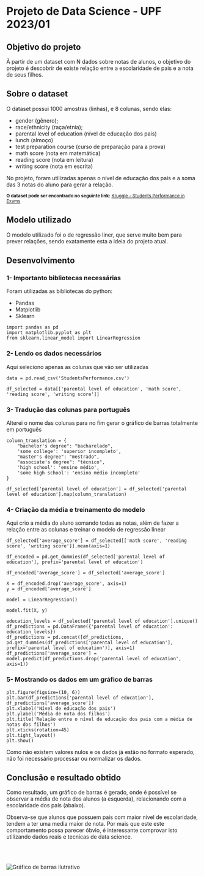 # Projeto de Data Science - UPF 2023/01
## Objetivo do projeto

À partir de um dataset com N dados sobre notas de alunos, o objetivo do projeto é descobrir de existe relação entre a escolaridade de pais e a nota de seus filhos.



## Sobre o dataset

O dataset possui 1000 amostras (linhas), e 8 colunas, sendo elas:
* gender (gênero);
* race/ethnicity (raça/etnia);
* parental level of education (nível de educação dos pais)
* lunch (almoço)
* test preparation course (curso de preparação para a prova)
* math score (nota em matemática)
* reading score (nota em leitura)
* writing score (nota em escrita)

No projeto, foram utilizadas apenas o nível de educação dos pais e a soma das 3 notas do aluno para gerar a relação.

<sup style="display: inline-block;">**O dataset pode ser encontrado no seguinte link:** [Kruggle - Students Performance in Exams](https://www.kaggle.com/datasets/spscientist/students-performance-in-exams)</sup>


## Modelo utilizado
O modelo utilizado foi o de regressão liner, que serve muito bem para prever relações, sendo exatamente esta a ideia do projeto atual.

## Desenvolvimento

### 1- Importanto bibliotecas necessárias

Foram utilizadas as bibliotecas do python:
* Pandas
* Matplotlib
* Sklearn
  
```
import pandas as pd
import matplotlib.pyplot as plt
from sklearn.linear_model import LinearRegression
```

### 2- Lendo os dados necessários

Aqui seleciono apenas as colunas que vão ser utilizadas
```
data = pd.read_csv('StudentsPerformance.csv')

df_selected = data[['parental level of education', 'math score', 'reading score', 'writing score']]
```

### 3- Tradução das colunas para português

Alterei o nome das colunas para no fim gerar o gráfico de barras totalmente em português
```
column_translation = {
    "bachelor's degree": "bacharelado",
    'some college': 'superior incompleto',
    "master's degree": "mestrado",
    "associate's degree": "técnico",
    'high school': 'ensino médio',
    'some high school': 'ensino médio incompleto'
}

df_selected['parental level of education'] = df_selected['parental level of education'].map(column_translation)

```

### 4- Criação da média e treinamento do modelo

Aqui crio a média do aluno somando todas as notas, além de fazer a relação entre as colunas e treinar o modelo de regressão linear
```
df_selected['average_score'] = df_selected[['math score', 'reading score', 'writing score']].mean(axis=1)

df_encoded = pd.get_dummies(df_selected['parental level of education'], prefix='parental level of education')

df_encoded['average_score'] = df_selected['average_score']

X = df_encoded.drop('average_score', axis=1)
y = df_encoded['average_score']

model = LinearRegression()

model.fit(X, y)

education_levels = df_selected['parental level of education'].unique()
df_predictions = pd.DataFrame({'parental level of education': education_levels})
df_predictions = pd.concat([df_predictions, pd.get_dummies(df_predictions['parental level of education'], prefix='parental level of education')], axis=1)
df_predictions['average_score'] = model.predict(df_predictions.drop('parental level of education', axis=1))
````

### 5- Mostrando os dados em um gráfico de barras

```
plt.figure(figsize=(10, 6))
plt.bar(df_predictions['parental level of education'], df_predictions['average_score'])
plt.xlabel('Nível de educação dos pais')
plt.ylabel('Média de nota dos filhos')
plt.title('Relação entre o nível de educação dos pais com a média de notas dos filhos')
plt.xticks(rotation=45)
plt.tight_layout()
plt.show()
```

Como não existem valores nulos e os dados já estão no formato esperado, não foi necessário processar ou normalizar os dados.

## Conclusão e resultado obtido

Como resultado, um gráfico de barras é gerado, onde é possível se observar a média de nota dos alunos (a esquerda), relacionando com a escolaridade dos país (abaixo).

Observa-se que alunos que possuem pais com maior nivel de escolaridade, tendem a ter uma media maior de nota. Por mais que este este comportamento possa parecer óbvio, é interessante comprovar isto utilizando dados reais e tecnicas de data science.

<br>
<br>

<img src="resultado.png" alt="Gráfico de barras ilutrativo"
  />
